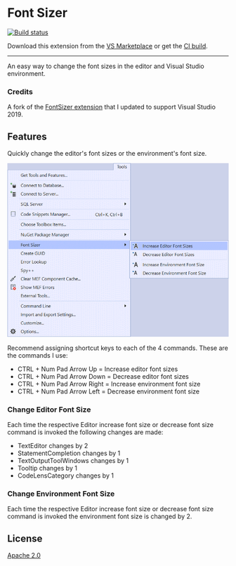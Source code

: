 # Font Sizer

[![Build status](https://ci.appveyor.com/api/projects/status/y16092oovynedyma?svg=true)](https://ci.appveyor.com/project/madskristensen/fontsizer)

Download this extension from the [VS Marketplace](https://marketplace.visualstudio.com/items?itemName=KarlShifflettkdawg.FontSizer)
or get the [CI build](http://vsixgallery.com/extension/f7198797-d75d-4a7b-93c6-7bb56907735b/).

---------------------------------------

An easy way to change the font sizes in the editor and Visual Studio environment.

### Credits
A fork of the [FontSizer extension](https://github.com/craigeddy/FontSizer) that I updated to support Visual Studio 2019.

## Features
Quickly change the editor's font sizes or the environment's font size.

![Tools menu](art/screenshot.png)

Recommend assigning shortcut keys to each of the 4 commands. These are the commands I use:

- CTRL + Num Pad Arrow Up = Increase editor font sizes
- CTRL + Num Pad Arrow Down = Decrease editor font sizes
- CTRL + Num Pad Arrow Right = Increase environment font size
- CTRL + Num Pad Arrow Left = Decrease environment font size


### Change Editor Font Size
Each time the respective Editor increase font size or decrease font size command is invoked the following changes are made:

- TextEditor changes by 2
- StatementCompletion changes by 1
- TextOutputToolWindows changes by 1
- Tooltip changes by 1
- CodeLensCategory changes by 1

### Change Environment Font Size
Each time the respective Editor increase font size or decrease font size command is invoked the environment font size is changed by 2.

## License
[Apache 2.0](LICENSE)
